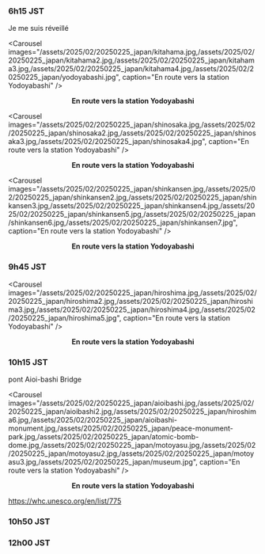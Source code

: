 ### 6h15 JST
Je me suis réveillé 

<Carousel
    images="/assets/2025/02/20250225_japan/kitahama.jpg,/assets/2025/02/20250225_japan/kitahama2.jpg,/assets/2025/02/20250225_japan/kitahama3.jpg,/assets/2025/02/20250225_japan/kitahama4.jpg,/assets/2025/02/20250225_japan/yodoyabashi.jpg",
    caption="En route vers la station Yodoyabashi"
/>
<p align="center"><b>En route vers la station Yodoyabashi</b></p>

<Carousel
    images="/assets/2025/02/20250225_japan/shinosaka.jpg,/assets/2025/02/20250225_japan/shinosaka2.jpg,/assets/2025/02/20250225_japan/shinosaka3.jpg,/assets/2025/02/20250225_japan/shinosaka4.jpg",
    caption="En route vers la station Yodoyabashi"
/>
<p align="center"><b>En route vers la station Yodoyabashi</b></p>

<Carousel
    images="/assets/2025/02/20250225_japan/shinkansen.jpg,/assets/2025/02/20250225_japan/shinkansen2.jpg,/assets/2025/02/20250225_japan/shinkansen3.jpg,/assets/2025/02/20250225_japan/shinkansen4.jpg,/assets/2025/02/20250225_japan/shinkansen5.jpg,/assets/2025/02/20250225_japan/shinkansen6.jpg,/assets/2025/02/20250225_japan/shinkansen7.jpg",
    caption="En route vers la station Yodoyabashi"
/>
<p align="center"><b>En route vers la station Yodoyabashi</b></p>

### 9h45 JST

<Carousel
    images="/assets/2025/02/20250225_japan/hiroshima.jpg,/assets/2025/02/20250225_japan/hiroshima2.jpg,/assets/2025/02/20250225_japan/hiroshima3.jpg,/assets/2025/02/20250225_japan/hiroshima4.jpg,/assets/2025/02/20250225_japan/hiroshima5.jpg",
    caption="En route vers la station Yodoyabashi"
/>
<p align="center"><b>En route vers la station Yodoyabashi</b></p>

### 10h15 JST

pont Aioi-bashi Bridge

<Carousel
    images="/assets/2025/02/20250225_japan/aioibashi.jpg,/assets/2025/02/20250225_japan/aioibashi2.jpg,/assets/2025/02/20250225_japan/hiroshima6.jpg,/assets/2025/02/20250225_japan/aioibashi-monument.jpg,/assets/2025/02/20250225_japan/peace-monument-park.jpg,/assets/2025/02/20250225_japan/atomic-bomb-dome.jpg,/assets/2025/02/20250225_japan/motoyasu.jpg,/assets/2025/02/20250225_japan/motoyasu2.jpg,/assets/2025/02/20250225_japan/motoyasu3.jpg,/assets/2025/02/20250225_japan/museum.jpg",
    caption="En route vers la station Yodoyabashi"
/>
<p align="center"><b>En route vers la station Yodoyabashi</b></p>

https://whc.unesco.org/en/list/775

### 10h50 JST

### 12h00 JST
